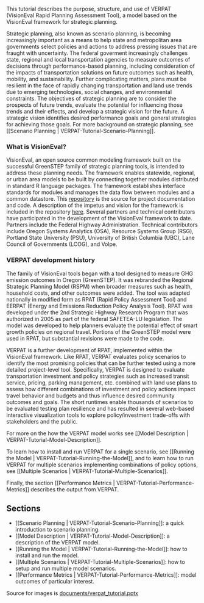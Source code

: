 
This tutorial describes the purpose, structure, and use of VERPAT (VisionEval Rapid Planning Assessment Tool), a model based on the VisionEval framework for strategic planning.

Strategic planning, also known as scenario planning, is becoming increasingly important as a means to help state and metropolitan area governments select policies and actions to address pressing issues that are fraught with uncertainty. The federal goverment increasingly challenges state, regional and local transportation agencies to measure outcomes of decisions through performance-based planning, including consideration of the impacts of transportation solutions on future outcomes such as health, mobility, and sustainability.  Further complicating matters, plans must be resilient in the face of rapidly changing transportation and land use trends due to emerging technologies, social changes, and environmental constraints.  The objectives of strategic planning are to consider the prospects of future trends, evaluate the potential for influencing those trends and their effects, and develop a strategic vision for the future. A strategic vision identifies desired performance goals and general strategies for achieving those goals. For more background on strategic planning, see [[Scenario Planning | VERPAT-Tutorial-Scenario-Planning]].

### What is VisionEval?

VisionEval, an open source common modeling framework built on the successful GreenSTEP family of strategic planning tools, is intended to address these planning needs.  The framework enables statewide, regional, or urban area models to be built by connecting together modules distributed in standard R language packages. The framework establishes interface standards for modules and manages the data flow between modules and a common datastore. This [repository](https://github.com/gregorbj/VisionEval) is the source for project documentation and code. A description of the impetus and vision for the framework is included in the repository [here](https://github.com/gregorbj/VisionEval/wiki/documents/VisionEval_OverallVision_20151030.pdf). Several partners and technical contributors have participated in the development of the VisionEval framework to date. Partners include the Federal Highway Administration. Technical contributors include Oregon Systems Analytics (OSA), Resource Systems Group (RSG), Portland State University (PSU), University of British Columbia (UBC), Lane Council of Governments (LCOG), and Volpe.

### VERPAT development history

The family of VisionEval tools began with a tool designed to measure GHG emission outcomes in Oregon (GreenSTEP). It was rebranded the Regional Strategic Planning Model (RSPM) when broader measures such as health, household costs, and other outcomes were added. The tool was adapted nationally in modified form as RPAT (Rapid Policy Assessment Tool) and EERPAT (Energy and Emissions Reduction Policy Analysis Tool).  RPAT was developed under the 2nd Strategic Highway Research Program that was authorized in 2005 as part of the federal SAFETEA-LU legislation. The model was developed to help planners evaluate the potential effect of smart growth policies on regional travel. Portions of the GreenSTEP model were used in RPAT, but substantial revisions were made to the code. 

VERPAT is a further development of RPAT, implemented within the VisionEval framework. Like RPAT, VERPAT evaluates policy scenarios to identify the most promising policies that can be further tested using a more detailed project-level tool. Specifically, VERPAT is designed to evaluate transportation investment and policy strategies such as increased transit service, pricing, parking management, etc. combined with land use plans to assess how different combinations of investment and policy actions impact travel behavior and budgets and thus influence desired community outcomes and goals. The short runtimes enable thousands of scenarios to be evaluated testing plan resilience and has resulted in several web-based interactive visualization tools to explore policy/investment trade-offs with stakeholders and the public.

For more on the how the VERPAT model works see [[Model Description | VERPAT-Tutorial-Model-Description]].  

To learn how to install and run VERPAT for a single scenario, see [[Running the Model | VERPAT-Tutorial-Running-the-Model]], and to learn how to run VERPAT for multiple scenarios implementing combinations of policy options, see [[Multiple Scenarios | VERPAT-Tutorial-Multiple-Scenarios]].

Finally, the section [[Performance Metrics | VERPAT-Tutorial-Performance-Metrics]] describes the output from VERPAT.

## Sections

  + [[Scenario Planning | VERPAT-Tutorial-Scenario-Planning]]: a quick introduction to scenario planning.
  + [[Model Description | VERPAT-Tutorial-Model-Description]]: a description of the VERPAT model.
  + [[Running the Model | VERPAT-Tutorial-Running-the-Model]]: how to install and run the model.
  + [[Multiple Scenarios | VERPAT-Tutorial-Multiple-Scenarios]]: how to setup and run multiple model scenarios.
  + [[Performance Metrics | VERPAT-Tutorial-Performance-Metrics]]: model outcomes of particular interest.


Source for images is [documents/verpat_tutorial.pptx](documents/verpat_tutorial.pptx)
